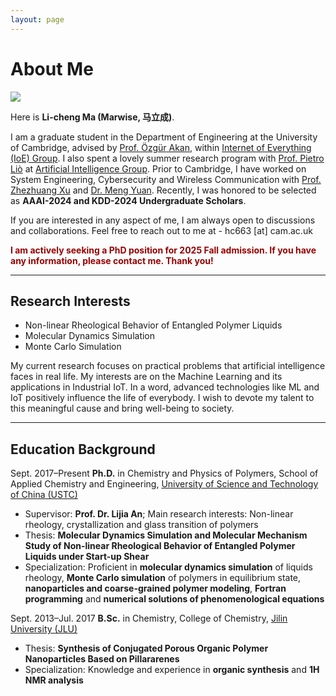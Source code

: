 ```yaml
---
layout: page
---
```


# About Me

<img src="https://marwise.github.io/lcma.jpg" class="floatpic">

Here is **Li-cheng Ma (Marwise, 马立成)**.<br>

I am a graduate student in the Department of Engineering at the University of Cambridge, advised by [Prof. Özgür Akan](https://ioe.eng.cam.ac.uk/directory/akan), within [Internet of Everything (IoE) Group](https://ioe.eng.cam.ac.uk/). I also spent a lovely summer research program with [Prof. Pietro Liò](https://www.cl.cam.ac.uk/~pl219/) at [Artificial Intelligence Group](https://www.cl.cam.ac.uk/research/ai/). Prior to Cambridge,  I have worked on System Engineering, Cybersecurity and Wireless Communication with [Prof. Zhezhuang Xu](https://scholar.google.com.hk/citations?user=iZ7LQRkAAAAJ&hl=zh-CN) and [Dr. Meng Yuan](https://myuan27.github.io/). Recently, I was honored to be selected as **AAAI-2024 and KDD-2024 Undergraduate Scholars**.<br>

If you are interested in any aspect of me, I am always open to discussions and collaborations. Feel free to reach out to me at - hc663 [at] cam.ac.uk

**<font color="#990000">I am actively seeking a PhD position for 2025 Fall admission. If you have any information, please contact me. Thank you!</font>**

---

## Research Interests

- Non-linear Rheological Behavior of Entangled Polymer Liquids
- Molecular Dynamics Simulation
- Monte Carlo Simulation


My current research focuses on practical problems that artificial intelligence faces in real life. My interests are on the Machine Learning and its applications in Industrial IoT. In a word, advanced technologies like ML and IoT positively influence the life of everybody.  I wish to devote my talent to this meaningful cause and bring well-being to society.

---

## Education Background

Sept. 2017–Present  **Ph.D.** in Chemistry and Physics of Polymers, School of Applied Chemistry and Engineering, [University of Science and Technology of China (USTC)](https://www.ustc.edu.cn/)
- Supervisor: **Prof. Dr. Lijia An**; Main research interests: Non-linear rheology, crystallization and glass transition of polymers
- Thesis: **Molecular Dynamics Simulation and Molecular Mechanism Study of Non-linear Rheological Behavior of Entangled Polymer Liquids under Start-up Shear**
- Specialization: Proficient in **molecular dynamics simulation** of liquids rheology, **Monte Carlo simulation** of polymers in equilibrium state, **nanoparticles and coarse-grained polymer modeling**, **Fortran programming** and **numerical solutions of phenomenological equations**

Sept. 2013–Jul. 2017  **B.Sc.** in Chemistry, College of Chemistry, [Jilin University (JLU)](https://www.jlu.edu.cn/)
- Thesis: **Synthesis of Conjugated Porous Organic Polymer Nanoparticles Based on Pillararenes**
- Specialization: Knowledge and experience in **organic synthesis** and **1H NMR analysis**
